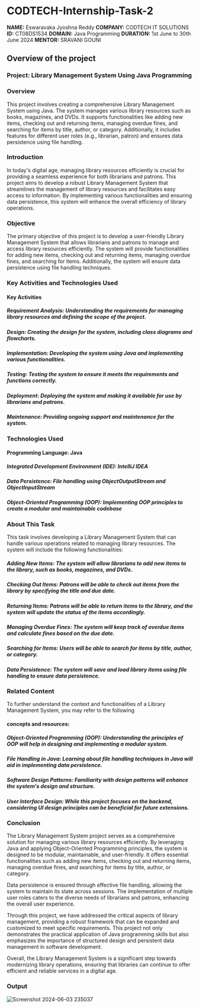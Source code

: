 # CODTECH-Internship-Task-2

**NAME:** Eswaravaka Jyoshna Reddy
**COMPANY:** CODTECH IT SOLUTIONS
**ID:** CT08DS1534
**DOMAIN:** Java Programming
**DURATION:** 1st June to 30th June 2024
**MENTOR:** SRAVANI GOUNI

## Overview of the project

### Project: Library Management System Using Java Programming

### Overview 

This project involves creating a comprehensive Library Management System using Java. The system manages various library resources such as books, magazines, and DVDs. It supports functionalities like adding new items, checking out and returning items, managing overdue fines, and searching for items by title, author, or category. Additionally, it includes features for different user roles (e.g., librarian, patron) and ensures data persistence using file handling.

### Introduction

In today's digital age, managing library resources efficiently is crucial for providing a seamless experience for both librarians and patrons. This project aims to develop a robust Library Management System that streamlines the management of library resources and facilitates easy access to information. By implementing various functionalities and ensuring data persistence, this system will enhance the overall efficiency of library operations.

### Objective

The primary objective of this project is to develop a user-friendly Library Management System that allows librarians and patrons to manage and access library resources efficiently. The system will provide functionalities for adding new items, checking out and returning items, managing overdue fines, and searching for items. Additionally, the system will ensure data persistence using file handling techniques.

### Key Activities and Technologies Used

#### Key Activities

##### Requirement Analysis: Understanding the requirements for managing library resources and defining the scope of the project.
##### Design: Creating the design for the system, including class diagrams and flowcharts.
##### Implementation: Developing the system using Java and implementing various functionalities.
##### Testing: Testing the system to ensure it meets the requirements and functions correctly.
##### Deployment: Deploying the system and making it available for use by librarians and patrons.
##### Maintenance: Providing ongoing support and maintenance for the system.

### Technologies Used

#### Programming Language: Java

##### Integrated Development Environment (IDE): IntelliJ IDEA
##### Data Persistence: File handling using ObjectOutputStream and ObjectInputStream
##### Object-Oriented Programming (OOP): Implementing OOP principles to create a modular and maintainable codebase

### About This Task

This task involves developing a Library Management System that can handle various operations related to managing library resources. The system will include the following functionalities:

##### Adding New Items: The system will allow librarians to add new items to the library, such as books, magazines, and DVDs.
##### Checking Out Items: Patrons will be able to check out items from the library by specifying the title and due date.
##### Returning Items: Patrons will be able to return items to the library, and the system will update the status of the items accordingly.
##### Managing Overdue Fines: The system will keep track of overdue items and calculate fines based on the due date.
##### Searching for Items: Users will be able to search for items by title, author, or category.
##### Data Persistence: The system will save and load library items using file handling to ensure data persistence.

### Related Content
To further understand the context and functionalities of a Library Management System, you may refer to the following

#### concepts and resources:

##### Object-Oriented Programming (OOP): Understanding the principles of OOP will help in designing and implementing a modular system.
##### File Handling in Java: Learning about file handling techniques in Java will aid in implementing data persistence.
##### Software Design Patterns: Familiarity with design patterns will enhance the system's design and structure.
##### User Interface Design: While this project focuses on the backend, considering UI design principles can be beneficial for future extensions.

### Conclusion

The Library Management System project serves as a comprehensive solution for managing various library resources efficiently. By leveraging Java and applying Object-Oriented Programming principles, the system is designed to be modular, maintainable, and user-friendly. It offers essential functionalities such as adding new items, checking out and returning items, managing overdue fines, and searching for items by title, author, or category.

Data persistence is ensured through effective file handling, allowing the system to maintain its state across sessions. The implementation of multiple user roles caters to the diverse needs of librarians and patrons, enhancing the overall user experience.

Through this project, we have addressed the critical aspects of library management, providing a robust framework that can be expanded and customized to meet specific requirements. This project not only demonstrates the practical application of Java programming skills but also emphasizes the importance of structured design and persistent data management in software development.

Overall, the Library Management System is a significant step towards modernizing library operations, ensuring that libraries can continue to offer efficient and reliable services in a digital age.

### Output

![Screenshot 2024-06-03 235037](https://github.com/jyoshna08/CODTECH-Internship-Task-2/assets/171473485/a8625aac-195e-4114-b2f7-779757f6e6af)
